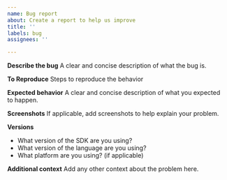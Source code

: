 ```yaml
---
name: Bug report
about: Create a report to help us improve
title: ''
labels: bug
assignees: ''

---
```


**Describe the bug**
A clear and concise description of what the bug is.

**To Reproduce**
Steps to reproduce the behavior

**Expected behavior**
A clear and concise description of what you expected to happen.

**Screenshots**
If applicable, add screenshots to help explain your problem.

**Versions**
* What version of the SDK are you using?
* What version of the language are you using?
* What platform are you using? (if applicable)

**Additional context**
Add any other context about the problem here.